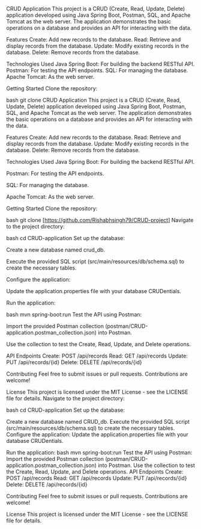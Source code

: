 CRUD Application
This project is a CRUD (Create, Read, Update, Delete) application developed using Java Spring Boot, Postman, SQL, and Apache Tomcat as the web server. The application demonstrates the basic operations on a database and provides an API for interacting with the data.

Features
Create: Add new records to the database.
Read: Retrieve and display records from the database.
Update: Modify existing records in the database.
Delete: Remove records from the database.

Technologies Used
Java Spring Boot: For building the backend RESTful API.
Postman: For testing the API endpoints.
SQL: For managing the database.
Apache Tomcat: As the web server.

Getting Started
Clone the repository:

bash
git clone CRUD Application
This project is a CRUD (Create, Read, Update, Delete) application developed using Java Spring Boot, Postman, SQL, and Apache Tomcat as the web server. The application demonstrates the basic operations on a database and provides an API for interacting with the data.

Features
Create: Add new records to the database.
Read: Retrieve and display records from the database.
Update: Modify existing records in the database.
Delete: Remove records from the database.

Technologies Used
Java Spring Boot: For building the backend RESTful API.

Postman: For testing the API endpoints.

SQL: For managing the database.

Apache Tomcat: As the web server.

Getting Started
Clone the repository:

bash
git clone [https://github.com/Rishabhsingh79/CRUD-project]
Navigate to the project directory:

bash
cd CRUD-application
Set up the database:

Create a new database named crud_db.

Execute the provided SQL script (src/main/resources/db/schema.sql) to create the necessary tables.

Configure the application:

Update the application.properties file with your database CRUDentials.

Run the application:

bash
mvn spring-boot:run
Test the API using Postman:

Import the provided Postman collection (postman/CRUD-application.postman_collection.json) into Postman.

Use the collection to test the Create, Read, Update, and Delete operations.

API Endpoints
Create: POST /api/records
Read: GET /api/records
Update: PUT /api/records/{id}
Delete: DELETE /api/records/{id}

Contributing
Feel free to submit issues or pull requests. Contributions are welcome!

License
This project is licensed under the MIT License - see the LICENSE file for details.
Navigate to the project directory:

bash
cd CRUD-application
Set up the database:

Create a new database named CRUD_db.
Execute the provided SQL script (src/main/resources/db/schema.sql) to create the necessary tables.
Configure the application:
Update the application.properties file with your database CRUDentials.

Run the application:
bash
mvn spring-boot:run
Test the API using Postman:
Import the provided Postman collection (postman/CRUD-application.postman_collection.json) into Postman.
Use the collection to test the Create, Read, Update, and Delete operations.
API Endpoints
Create: POST /api/records
Read: GET /api/records
Update: PUT /api/records/{id}
Delete: DELETE /api/records/{id}

Contributing
Feel free to submit issues or pull requests. Contributions are welcome!

License
This project is licensed under the MIT License - see the LICENSE file for details.
